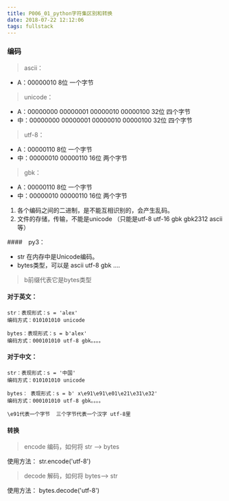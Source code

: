 ```yaml
---
title: P006_01_python字符集区别和转换
date: 2018-07-22 12:12:06
tags: fullstack
---
```


### 编码

> ascii：

- A：00000010 8位 一个字节

> unicode：

- A：00000000 00000001 00000010 00000100 32位 四个字节
- 中：00000000 00000001 00000010 00000100 32位 四个字节

> utf-8：
- A：00000110 8位 一个字节
- 中：00000010 00000110 16位 两个字节
> gbk：
- A：00000110 8位 一个字节
- 中：00000010 00000110 16位 两个字节

1. 各个编码之间的二进制，是不能互相识别的，会产生乱码。
2. 文件的存储，传输，不能是unicode （只能是utf-8 utf-16 gbk gbk2312 ascii等）
 
 

####　py3：

- str  在内存中是Unicode编码。
- bytes类型，可以是 ascii utf-8 gbk ....

> b前缀代表它是bytes类型


#### 对于英文：
```
str：表现形式：s = 'alex'
编码方式：010101010 unicode

bytes：表现形式：s = b'alex'
编码方式：000101010 utf-8 gbk。。。。
```

#### 对于中文：
```
str：表现形式：s = '中国'
编码方式：010101010 unicode
    
bytes： 表现形式：s = b' x\e91\e91\e01\e21\e31\e32'
编码方式：000101010 utf-8 gbk。。。。

\e91代表一个字节  三个字节代表一个汉字 utf-8里
```

#### 转换

> encode 编码，如何将 str ——> bytes

使用方法：  str.encode('utf-8')

> decode 解码，如何将 bytes——> str

使用方法：  bytes.decode('utf-8')
